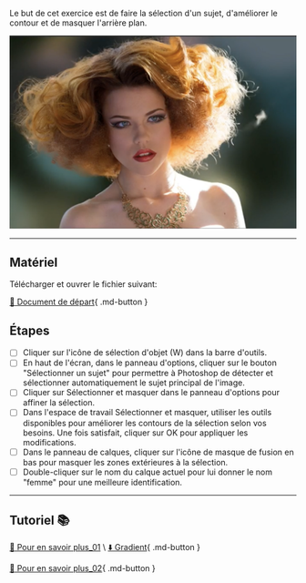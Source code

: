 Le but de cet exercice est de faire la sélection d'un sujet, d'améliorer le contour et de masquer l'arrière plan.

![](../assets/image/08_selectionner_sujet_ameliorer_le_contour.png)

***

## Matériel

Télécharger et ouvrer le fichier suivant:

[📁 Document de départ](../assets/image/07_over_busy.psd){ .md-button }   <br>

## Étapes

- [ ] Cliquer sur l'icône de sélection d'objet (W) dans la barre d'outils.
- [ ] En haut de l'écran, dans le panneau d'options, cliquer sur le bouton "Sélectionner un sujet" pour permettre à Photoshop de détecter et sélectionner automatiquement le sujet principal de l'image.
- [ ]  Cliquer sur Sélectionner et masquer dans le panneau d'options pour affiner la sélection.
- [ ]  Dans l'espace de travail Sélectionner et masquer, utiliser les outils disponibles pour améliorer les contours de la sélection selon vos besoins. Une fois satisfait, cliquer sur OK pour appliquer les modifications.
- [ ]   Dans le panneau de calques, cliquer sur l'icône de masque de fusion en bas pour masquer les zones extérieures à la sélection.
- [ ]  Double-cliquer sur le nom du calque actuel pour lui donner le nom "femme" pour une meilleure identification.

***

## Tutoriel 📚

[📖 Pour en savoir plus_01](https://uqam-my.sharepoint.com/:v:/g/personal/lavoie-pilote_francoise_uqam_ca/ET9NSGc2Ts5Ctdr63yH28n0BdkoE6fvHdtZIkcsjqBv2dQ?nav=eyJyZWZlcnJhbEluZm8iOnsicmVmZXJyYWxBcHAiOiJPbmVEcml2ZUZvckJ1c2luZXNzIiwicmVmZXJyYWxBcHBQbGF0Zm9ybSI6IldlYiIsInJlZmVycmFsTW9kZSI6InZpZXciLCJyZWZlcnJhbFZpZXciOiJNeUZpbGVzTGlua0NvcHkifX0&e=U4HcA9) \ [⬇️ Gradient](https://uqam-my.sharepoint.com/:i:/g/personal/lavoie-pilote_francoise_uqam_ca/ES_57sNOaPRFlYd4OzZraqsBx5A5-4ydiIiXshl_OXYcoQ?e=9OugZs){ .md-button }   <br>

[📖 Pour en savoir plus_02](https://uqam-my.sharepoint.com/:v:/g/personal/lavoie-pilote_francoise_uqam_ca/EUZv77XVWNtLjaBvLUPOBCwBJWcDbb2olClNEiOK_ecmVQ?nav=eyJyZWZlcnJhbEluZm8iOnsicmVmZXJyYWxBcHAiOiJPbmVEcml2ZUZvckJ1c2luZXNzIiwicmVmZXJyYWxBcHBQbGF0Zm9ybSI6IldlYiIsInJlZmVycmFsTW9kZSI6InZpZXciLCJyZWZlcnJhbFZpZXciOiJNeUZpbGVzTGlua0NvcHkifX0&e=4ZY1Ii){ .md-button }   <br>
